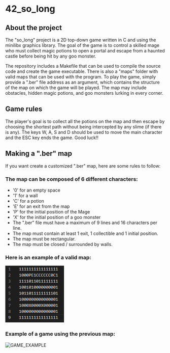 # 42_so_long

## About the project
The "so_long" project is a 2D top-down game written in C and using the minilibx graphics library. The goal of the game is to control a skilled mage who must collect magic potions to open a portal and escape from a haunted castle before being hit by any goo monster.

The repository includes a Makefile that can be used to compile the source code and create the game executable. There is also a "maps" folder with valid maps that can be used with the program. To play the game, simply provide a ".ber" file address as an argument, which contains the structure of the map on which the game will be played. The map may include obstacles, hidden magic potions, and goo monsters lurking in every corner.

## Game rules
The player's goal is to collect all the potions on the map and then escape by choosing the shortest path without being intercepted by any slime (if there is any). The keys W, A, S and D should be used to move the main character and the ESC key ends the game. Good luck!!

## Making a ".ber" map
If you want create a customized ".ber" map, here are some rules to follow:

### The map can be composed of 6 different characters:
* '0' for an empty space
* '1' for a wall
* 'C' for a potion
* 'E' for an exit from the map
* 'P' for the initial position of the Mage
* 'X' for the initial position of a goo monster
* The ".ber" file must have a maximum of 9 lines and 16 characters per line.
* The map must contain at least 1 exit, 1 collectible and 1 initial position.
* The map must be rectangular.
* The map must be closed / surrounded by walls.

### Here is an example of a valid map:
![MAP_EXAMPLE](./readme_utils/map_ex.bmp)

### Example of a game using the previous map:
![GAME_EXAMPLE](./readme_utils/game_example.gif)
